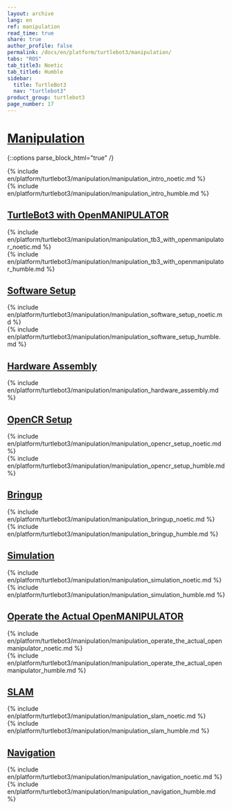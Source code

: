 ```yaml
---
layout: archive
lang: en
ref: manipulation
read_time: true
share: true
author_profile: false
permalink: /docs/en/platform/turtlebot3/manipulation/
tabs: "ROS"
tab_title3: Noetic
tab_title6: Humble
sidebar:
  title: TurtleBot3
  nav: "turtlebot3"
product_group: turtlebot3
page_number: 17
---
```


<div style="counter-reset: h1 6"></div>

# [Manipulation](#manipulation)

{::options parse_block_html="true" /}

<!-- <section data-id="{{ page.tab_title1 }}" class="tab_contents">
{% include en/platform/turtlebot3/manipulation/manipulation_intro_kinetic.md %}
</section> -->

<!-- <section data-id="{{ page.tab_title2 }}" class="tab_contents">
{% include en/platform/turtlebot3/manipulation/manipulation_intro_melodic.md %}
</section> -->

<section data-id="{{ page.tab_title3 }}" class="tab_contents">
{% include en/platform/turtlebot3/manipulation/manipulation_intro_noetic.md %}
</section>

<!-- <section data-id="{{ page.tab_title4 }}" class="tab_contents">
{% include en/platform/turtlebot3/manipulation/manipulation_intro_dashing.md %}
</section> -->

<!-- <section data-id="{{ page.tab_title5 }}" class="tab_contents">
{% include en/platform/turtlebot3/manipulation/manipulation_intro_foxy.md %}
</section> -->

<section data-id="{{ page.tab_title6 }}" class="tab_contents">
{% include en/platform/turtlebot3/manipulation/manipulation_intro_humble.md %}
</section>

<!-- <section data-id="{{ page.tab_title7 }}" class="tab_contents">
**NOTE**: This feature in the selected ROS distribution is not available yet. 
{: .notice}
</section> -->

## [TurtleBot3 with OpenMANIPULATOR](#turtlebot3-with-openmanipulator)

<!-- <section data-id="{{ page.tab_title1 }}" class="tab_contents">
{% include en/platform/turtlebot3/manipulation/manipulation_tb3_with_openmanipulator_kinetic.md %}
</section> -->

<!-- <section data-id="{{ page.tab_title2 }}" class="tab_contents">
{% include en/platform/turtlebot3/manipulation/manipulation_tb3_with_openmanipulator_melodic.md %}
</section> -->

<section data-id="{{ page.tab_title3 }}" class="tab_contents">
{% include en/platform/turtlebot3/manipulation/manipulation_tb3_with_openmanipulator_noetic.md %}
</section>

<!-- <section data-id="{{ page.tab_title4 }}" class="tab_contents">
{% include en/platform/turtlebot3/manipulation/manipulation_tb3_with_openmanipulator_dashing.md %}
</section> -->

<!-- <section data-id="{{ page.tab_title5 }}" class="tab_contents">
{% include en/platform/turtlebot3/manipulation/manipulation_tb3_with_openmanipulator_foxy.md %}
</section> -->

<section data-id="{{ page.tab_title6 }}" class="tab_contents">
{% include en/platform/turtlebot3/manipulation/manipulation_tb3_with_openmanipulator_humble.md %}
</section>

<!-- <section data-id="{{ page.tab_title7 }}" class="tab_contents">
**NOTE**: This feature in the selected ROS distribution is not available yet. 
{: .notice}
</section> -->

## [Software Setup](#software-setup)

<!-- <section data-id="{{ page.tab_title1 }}" class="tab_contents">
{% include en/platform/turtlebot3/manipulation/manipulation_software_setup_kinetic.md %}
</section> -->

<!-- <section data-id="{{ page.tab_title2 }}" class="tab_contents">
{% include en/platform/turtlebot3/manipulation/manipulation_software_setup_melodic.md %}
</section> -->

<section data-id="{{ page.tab_title3 }}" class="tab_contents">
{% include en/platform/turtlebot3/manipulation/manipulation_software_setup_noetic.md %}
</section>

<!-- <section data-id="{{ page.tab_title4 }}" class="tab_contents">
{% include en/platform/turtlebot3/manipulation/manipulation_software_setup_dashing.md %}
</section> -->

<!-- <section data-id="{{ page.tab_title5 }}" class="tab_contents">
{% include en/platform/turtlebot3/manipulation/manipulation_software_setup_foxy.md %}
</section> -->

<section data-id="{{ page.tab_title6 }}" class="tab_contents">
{% include en/platform/turtlebot3/manipulation/manipulation_software_setup_humble.md %}
</section>

<!-- <section data-id="{{ page.tab_title7 }}" class="tab_contents">
**NOTE**: This feature in the selected ROS distribution is not available yet. 
{: .notice}
</section> -->

## [Hardware Assembly](#hardware-assembly)

{% include en/platform/turtlebot3/manipulation/manipulation_hardware_assembly.md %}

## [OpenCR Setup](#opencr-setup)

<!-- <section data-id="{{ page.tab_title1 }}" class="tab_contents">
{% include en/platform/turtlebot3/manipulation/manipulation_opencr_setup_ros.md %}
</section> -->

<!-- <section data-id="{{ page.tab_title2 }}" class="tab_contents">
{% include en/platform/turtlebot3/manipulation/manipulation_opencr_setup_ros.md %}
</section> -->

<section data-id="{{ page.tab_title3 }}" class="tab_contents">
{% include en/platform/turtlebot3/manipulation/manipulation_opencr_setup_noetic.md %}
</section>

<!-- <section data-id="{{ page.tab_title4 }}" class="tab_contents">
{% include en/platform/turtlebot3/manipulation/manipulation_opencr_setup_dashing.md %}

**Note**: This feature is available for Foxy. 
{: .notice}
</section> -->

<!-- <section data-id="{{ page.tab_title5 }}" class="tab_contents">
{% include en/platform/turtlebot3/manipulation/manipulation_opencr_setup_foxy.md %}
</section> -->

<section data-id="{{ page.tab_title6 }}" class="tab_contents">
{% include en/platform/turtlebot3/manipulation/manipulation_opencr_setup_humble.md %}
</section>

<!-- <section data-id="{{ page.tab_title7 }}" class="tab_contents">
**NOTE**: This feature in the selected ROS distribution is not available yet. 
{: .notice}
</section> -->

## [Bringup](#bringup)

<!-- <section data-id="{{ page.tab_title1 }}" class="tab_contents">
{% include en/platform/turtlebot3/manipulation/manipulation_bringup_kinetic.md %}
</section> -->

<!-- <section data-id="{{ page.tab_title2 }}" class="tab_contents">
{% include en/platform/turtlebot3/manipulation/manipulation_bringup_melodic.md %}
</section> -->

<section data-id="{{ page.tab_title3 }}" class="tab_contents">
{% include en/platform/turtlebot3/manipulation/manipulation_bringup_noetic.md %}
</section>

<!-- <section data-id="{{ page.tab_title4 }}" class="tab_contents">
{% include en/platform/turtlebot3/manipulation/manipulation_bringup_dashing.md %}
</section> -->

<!-- <section data-id="{{ page.tab_title5 }}" class="tab_contents">
{% include en/platform/turtlebot3/manipulation/manipulation_bringup_foxy.md %}
</section> -->

<section data-id="{{ page.tab_title6 }}" class="tab_contents">
{% include en/platform/turtlebot3/manipulation/manipulation_bringup_humble.md %}
</section>

<!-- <section data-id="{{ page.tab_title7 }}" class="tab_contents">
**NOTE**: This feature in the selected ROS distribution is not available yet. 
{: .notice}
</section> -->

## [Simulation](#simulation)

<!-- <section data-id="{{ page.tab_title1 }}" class="tab_contents">
{% include en/platform/turtlebot3/manipulation/manipulation_simulation_kinetic.md %}
</section> -->

<!-- <section data-id="{{ page.tab_title2 }}" class="tab_contents">
{% include en/platform/turtlebot3/manipulation/manipulation_simulation_melodic.md %}
</section> -->

<section data-id="{{ page.tab_title3 }}" class="tab_contents">
{% include en/platform/turtlebot3/manipulation/manipulation_simulation_noetic.md %}
</section>

<!-- <section data-id="{{ page.tab_title4 }}" class="tab_contents">
{% include en/platform/turtlebot3/manipulation/manipulation_simulation_dashing.md %}
</section> -->

<!-- <section data-id="{{ page.tab_title5 }}" class="tab_contents">
{% include en/platform/turtlebot3/manipulation/manipulation_simulation_foxy.md %}
</section> -->

<section data-id="{{ page.tab_title6 }}" class="tab_contents">
{% include en/platform/turtlebot3/manipulation/manipulation_simulation_humble.md %}
</section>

<!-- <section data-id="{{ page.tab_title7 }}" class="tab_contents">
**NOTE**: This feature in the selected ROS distribution is not available yet. 
{: .notice}
</section> -->

## [Operate the Actual OpenMANIPULATOR](#operate-the-actual-openmanipulator)

<!-- <section data-id="{{ page.tab_title1 }}" class="tab_contents">
{% include en/platform/turtlebot3/manipulation/manipulation_operate_the_actual_openmanipulator_kinetic.md %}
</section> -->

<!-- <section data-id="{{ page.tab_title2 }}" class="tab_contents">
{% include en/platform/turtlebot3/manipulation/manipulation_operate_the_actual_openmanipulator_melodic.md %}
</section> -->

<section data-id="{{ page.tab_title3 }}" class="tab_contents">
{% include en/platform/turtlebot3/manipulation/manipulation_operate_the_actual_openmanipulator_noetic.md %}
</section>

<!-- <section data-id="{{ page.tab_title4 }}" class="tab_contents">
{% include en/platform/turtlebot3/manipulation/manipulation_operate_the_actual_openmanipulator_dashing.md %}
</section> -->

<!-- <section data-id="{{ page.tab_title5 }}" class="tab_contents">
{% include en/platform/turtlebot3/manipulation/manipulation_operate_the_actual_openmanipulator_foxy.md %}
</section> -->

<section data-id="{{ page.tab_title6 }}" class="tab_contents">
{% include en/platform/turtlebot3/manipulation/manipulation_operate_the_actual_openmanipulator_humble.md %}
</section>

<!-- <section data-id="{{ page.tab_title7 }}" class="tab_contents">
**NOTE**: This feature in the selected ROS distribution is not available yet. 
{: .notice}
</section> -->

## [SLAM](#slam)

<!-- <section data-id="{{ page.tab_title1 }}" class="tab_contents">
{% include en/platform/turtlebot3/manipulation/manipulation_slam_kinetic.md %}
</section> -->

<!-- <section data-id="{{ page.tab_title2 }}" class="tab_contents">
{% include en/platform/turtlebot3/manipulation/manipulation_slam_melodic.md %}
</section> -->

<section data-id="{{ page.tab_title3 }}" class="tab_contents">
{% include en/platform/turtlebot3/manipulation/manipulation_slam_noetic.md %}
</section>

<!-- <section data-id="{{ page.tab_title4 }}" class="tab_contents">
{% include en/platform/turtlebot3/manipulation/manipulation_slam_dashing.md %}
</section> -->

<!-- <section data-id="{{ page.tab_title5 }}" class="tab_contents">
{% include en/platform/turtlebot3/manipulation/manipulation_slam_foxy.md %}
</section> -->

<section data-id="{{ page.tab_title6 }}" class="tab_contents">
{% include en/platform/turtlebot3/manipulation/manipulation_slam_humble.md %}
</section>

<!-- <section data-id="{{ page.tab_title7 }}" class="tab_contents">
**NOTE**: This feature in the selected ROS distribution is not available yet. 
{: .notice}
</section> -->

## [Navigation](#navigation)

<!-- <section data-id="{{ page.tab_title1 }}" class="tab_contents">
{% include en/platform/turtlebot3/manipulation/manipulation_navigation_kinetic.md %}
</section> -->

<!-- <section data-id="{{ page.tab_title2 }}" class="tab_contents">
{% include en/platform/turtlebot3/manipulation/manipulation_navigation_melodic.md %}
</section> -->

<section data-id="{{ page.tab_title3 }}" class="tab_contents">
{% include en/platform/turtlebot3/manipulation/manipulation_navigation_noetic.md %}
</section>

<!-- <section data-id="{{ page.tab_title4 }}" class="tab_contents">
{% include en/platform/turtlebot3/manipulation/manipulation_navigation_dashing.md %}
</section> -->

<!-- <section data-id="{{ page.tab_title5 }}" class="tab_contents">
{% include en/platform/turtlebot3/manipulation/manipulation_navigation_foxy.md %}
</section> -->

<section data-id="{{ page.tab_title6 }}" class="tab_contents">
{% include en/platform/turtlebot3/manipulation/manipulation_navigation_humble.md %}
</section>

<!-- <section data-id="{{ page.tab_title7 }}" class="tab_contents">
**NOTE**: This feature in the selected ROS distribution is not available yet. 
{: .notice}
</section> -->
